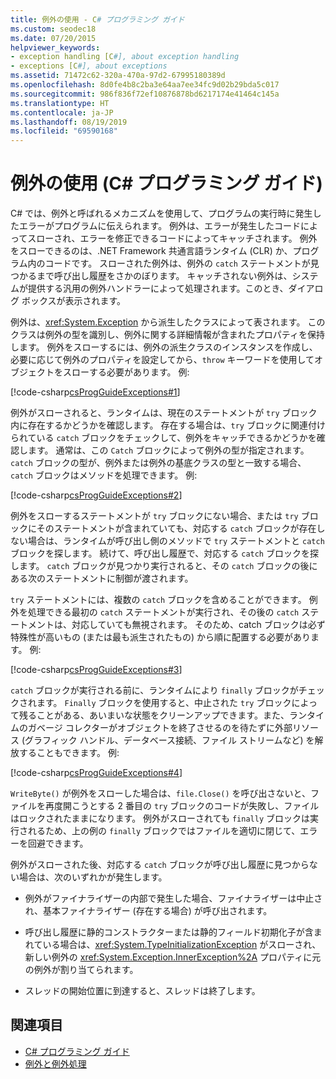 ```yaml
---
title: 例外の使用 - C# プログラミング ガイド
ms.custom: seodec18
ms.date: 07/20/2015
helpviewer_keywords:
- exception handling [C#], about exception handling
- exceptions [C#], about exceptions
ms.assetid: 71472c62-320a-470a-97d2-67995180389d
ms.openlocfilehash: 8d0fe4b8c2ba3e64aa7ee34fc9d02b29bda5c017
ms.sourcegitcommit: 986f836f72ef10876878bd6217174e41464c145a
ms.translationtype: HT
ms.contentlocale: ja-JP
ms.lasthandoff: 08/19/2019
ms.locfileid: "69590168"
---
```

# <a name="using-exceptions-c-programming-guide"></a>例外の使用 (C# プログラミング ガイド)
C# では、例外と呼ばれるメカニズムを使用して、プログラムの実行時に発生したエラーがプログラムに伝えられます。 例外は、エラーが発生したコードによってスローされ、エラーを修正できるコードによってキャッチされます。 例外をスローできるのは、.NET Framework 共通言語ランタイム (CLR) か、プログラム内のコードです。 スローされた例外は、例外の `catch` ステートメントが見つかるまで呼び出し履歴をさかのぼります。 キャッチされない例外は、システムが提供する汎用の例外ハンドラーによって処理されます。このとき、ダイアログ ボックスが表示されます。  
  
 例外は、<xref:System.Exception> から派生したクラスによって表されます。 このクラスは例外の型を識別し、例外に関する詳細情報が含まれたプロパティを保持します。 例外をスローするには、例外の派生クラスのインスタンスを作成し、必要に応じて例外のプロパティを設定してから、`throw` キーワードを使用してオブジェクトをスローする必要があります。 例:  
  
 [!code-csharp[csProgGuideExceptions#1](~/samples/snippets/csharp/VS_Snippets_VBCSharp/csProgGuideExceptions/CS/Exceptions.cs#1)]  
  
 例外がスローされると、ランタイムは、現在のステートメントが `try` ブロック内に存在するかどうかを確認します。 存在する場合は、`try` ブロックに関連付けられている `catch` ブロックをチェックして、例外をキャッチできるかどうかを確認します。 通常は、この `Catch` ブロックによって例外の型が指定されます。`catch` ブロックの型が、例外または例外の基底クラスの型と一致する場合、`catch` ブロックはメソッドを処理できます。 例:  
  
 [!code-csharp[csProgGuideExceptions#2](~/samples/snippets/csharp/VS_Snippets_VBCSharp/csProgGuideExceptions/CS/Exceptions.cs#2)]  
  
 例外をスローするステートメントが `try` ブロックにない場合、または `try` ブロックにそのステートメントが含まれていても、対応する `catch` ブロックが存在しない場合は、ランタイムが呼び出し側のメソッドで `try` ステートメントと `catch` ブロックを探します。 続けて、呼び出し履歴で、対応する `catch` ブロックを探します。 `catch` ブロックが見つかり実行されると、その `catch` ブロックの後にある次のステートメントに制御が渡されます。  
  
 `try` ステートメントには、複数の `catch` ブロックを含めることができます。 例外を処理できる最初の `catch` ステートメントが実行され、その後の `catch` ステートメントは、対応していても無視されます。 そのため、catch ブロックは必ず特殊性が高いもの (または最も派生されたもの) から順に配置する必要があります。 例:  
  
 [!code-csharp[csProgGuideExceptions#3](~/samples/snippets/csharp/VS_Snippets_VBCSharp/csProgGuideExceptions/CS/Exceptions.cs#3)]  
  
 `catch` ブロックが実行される前に、ランタイムにより `finally` ブロックがチェックされます。 `Finally` ブロックを使用すると、中止された `try` ブロックによって残ることがある、あいまいな状態をクリーンアップできます。また、ランタイムのガベージ コレクターがオブジェクトを終了させるのを待たずに外部リソース (グラフィック ハンドル、データベース接続、ファイル ストリームなど) を解放することもできます。 例:  
  
 [!code-csharp[csProgGuideExceptions#4](~/samples/snippets/csharp/VS_Snippets_VBCSharp/csProgGuideExceptions/CS/Exceptions.cs#4)]  
  
 `WriteByte()` が例外をスローした場合は、`file.Close()` を呼び出さないと、ファイルを再度開こうとする 2 番目の `try` ブロックのコードが失敗し、ファイルはロックされたままになります。 例外がスローされても `finally` ブロックは実行されるため、上の例の `finally` ブロックではファイルを適切に閉じて、エラーを回避できます。  
  
 例外がスローされた後、対応する `catch` ブロックが呼び出し履歴に見つからない場合は、次のいずれかが発生します。  
  
- 例外がファイナライザーの内部で発生した場合、ファイナライザーは中止され、基本ファイナライザー (存在する場合) が呼び出されます。  
  
- 呼び出し履歴に静的コンストラクターまたは静的フィールド初期化子が含まれている場合は、<xref:System.TypeInitializationException> がスローされ、新しい例外の <xref:System.Exception.InnerException%2A> プロパティに元の例外が割り当てられます。  
  
- スレッドの開始位置に到達すると、スレッドは終了します。  
  
## <a name="see-also"></a>関連項目

- [C# プログラミング ガイド](../index.md)
- [例外と例外処理](./index.md)
